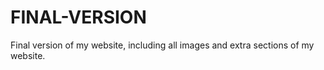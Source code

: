 # FINAL-VERSION
Final version of my website, including all images and extra sections of my website.
